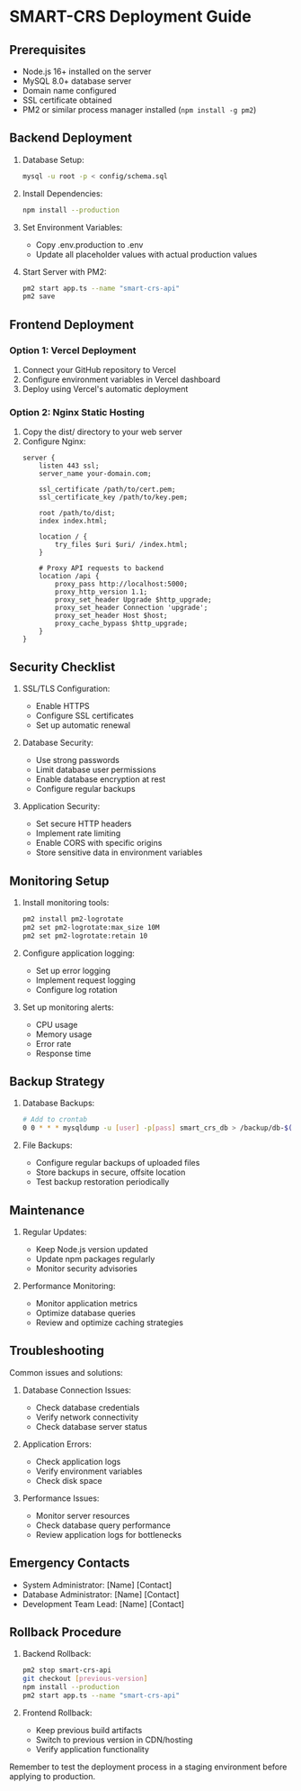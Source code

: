 # SMART-CRS Deployment Guide

## Prerequisites

- Node.js 16+ installed on the server
- MySQL 8.0+ database server
- Domain name configured
- SSL certificate obtained
- PM2 or similar process manager installed (`npm install -g pm2`)

## Backend Deployment

1. Database Setup:
   ```bash
   mysql -u root -p < config/schema.sql
   ```

2. Install Dependencies:
   ```bash
   npm install --production
   ```

3. Set Environment Variables:
   - Copy .env.production to .env
   - Update all placeholder values with actual production values

4. Start Server with PM2:
   ```bash
   pm2 start app.ts --name "smart-crs-api"
   pm2 save
   ```

## Frontend Deployment

### Option 1: Vercel Deployment
1. Connect your GitHub repository to Vercel
2. Configure environment variables in Vercel dashboard
3. Deploy using Vercel's automatic deployment

### Option 2: Nginx Static Hosting
1. Copy the dist/ directory to your web server
2. Configure Nginx:
   ```nginx
   server {
       listen 443 ssl;
       server_name your-domain.com;

       ssl_certificate /path/to/cert.pem;
       ssl_certificate_key /path/to/key.pem;

       root /path/to/dist;
       index index.html;

       location / {
           try_files $uri $uri/ /index.html;
       }

       # Proxy API requests to backend
       location /api {
           proxy_pass http://localhost:5000;
           proxy_http_version 1.1;
           proxy_set_header Upgrade $http_upgrade;
           proxy_set_header Connection 'upgrade';
           proxy_set_header Host $host;
           proxy_cache_bypass $http_upgrade;
       }
   }
   ```

## Security Checklist

1. SSL/TLS Configuration:
   - Enable HTTPS
   - Configure SSL certificates
   - Set up automatic renewal

2. Database Security:
   - Use strong passwords
   - Limit database user permissions
   - Enable database encryption at rest
   - Configure regular backups

3. Application Security:
   - Set secure HTTP headers
   - Implement rate limiting
   - Enable CORS with specific origins
   - Store sensitive data in environment variables

## Monitoring Setup

1. Install monitoring tools:
   ```bash
   pm2 install pm2-logrotate
   pm2 set pm2-logrotate:max_size 10M
   pm2 set pm2-logrotate:retain 10
   ```

2. Configure application logging:
   - Set up error logging
   - Implement request logging
   - Configure log rotation

3. Set up monitoring alerts:
   - CPU usage
   - Memory usage
   - Error rate
   - Response time

## Backup Strategy

1. Database Backups:
   ```bash
   # Add to crontab
   0 0 * * * mysqldump -u [user] -p[pass] smart_crs_db > /backup/db-$(date +%Y%m%d).sql
   ```

2. File Backups:
   - Configure regular backups of uploaded files
   - Store backups in secure, offsite location
   - Test backup restoration periodically

## Maintenance

1. Regular Updates:
   - Keep Node.js version updated
   - Update npm packages regularly
   - Monitor security advisories

2. Performance Monitoring:
   - Monitor application metrics
   - Optimize database queries
   - Review and optimize caching strategies

## Troubleshooting

Common issues and solutions:

1. Database Connection Issues:
   - Check database credentials
   - Verify network connectivity
   - Check database server status

2. Application Errors:
   - Check application logs
   - Verify environment variables
   - Check disk space

3. Performance Issues:
   - Monitor server resources
   - Check database query performance
   - Review application logs for bottlenecks

## Emergency Contacts

- System Administrator: [Name] [Contact]
- Database Administrator: [Name] [Contact]
- Development Team Lead: [Name] [Contact]

## Rollback Procedure

1. Backend Rollback:
   ```bash
   pm2 stop smart-crs-api
   git checkout [previous-version]
   npm install --production
   pm2 start app.ts --name "smart-crs-api"
   ```

2. Frontend Rollback:
   - Keep previous build artifacts
   - Switch to previous version in CDN/hosting
   - Verify application functionality

Remember to test the deployment process in a staging environment before applying to production.
